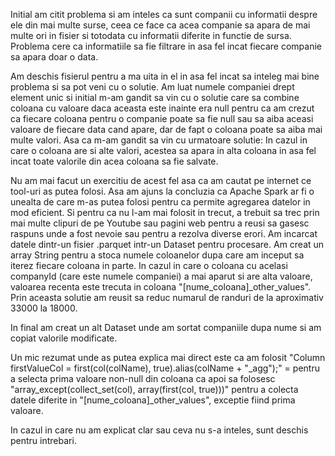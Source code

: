 Initial am citit problema si am inteles ca sunt companii cu informatii despre ele din mai multe surse, ceea ce face ca acea companie sa apara de mai multe ori in fisier si totodata cu informatii diferite in functie de sursa. Problema cere ca informatiile sa fie filtrare in asa fel incat fiecare companie sa apara doar o data.

Am deschis fisierul pentru a ma uita in el in asa fel incat sa inteleg mai bine problema si sa pot veni cu o solutie. Am luat numele companiei drept element unic si initial m-am gandit sa vin cu o solutie care sa combine coloana cu valoare daca aceasta este inainte era null pentru ca am crezut ca fiecare coloana pentru o companie poate sa fie null sau sa aiba aceasi valoare de fiecare data cand apare, dar de fapt o coloana poate sa aiba mai multe valori. Asa ca m-am gandit sa vin cu urmatoare solutie: In cazul in care o coloana are si alte valori, acestea sa apara in alta coloana in asa fel incat toate valorile din acea coloana sa fie salvate.

Nu am mai facut un exercitiu de acest fel asa ca am cautat pe internet ce tool-uri as putea folosi. Asa am ajuns la concluzia ca Apache Spark ar fi o unealta de care m-as putea folosi pentru ca permite agregarea datelor in mod eficient. Si pentru ca nu l-am mai folosit in trecut, a trebuit sa trec prin mai multe clipuri de pe Youtube sau pagini web pentru a reusi sa gasesc raspuns unde a fost nevoie sau pentru a rezolva diverse erori. Am incarcat datele dintr-un fisier .parquet intr-un Dataset<Row> pentru procesare. Am creat un array String pentru a stoca numele coloanelor dupa care am inceput sa iterez fiecare coloana in parte. In cazul in care o coloana cu acelasi companyId (care este numele companiei) a mai aparut si are alta valoare, valoarea recenta este trecuta in coloana "[nume_coloana]_other_values". Prin aceasta solutie am reusit sa reduc numarul de randuri de la aproximativ 33000 la 18000.

In final am creat un alt Dataset<Row> unde am sortat companiile dupa nume si am copiat valorile modificate.

Un mic rezumat unde as putea explica mai direct este ca am folosit "Column firstValueCol = first(col(colName), true).alias(colName + "_agg");" = pentru a selecta prima valoare non-null din coloana ca apoi sa folosesc "array_except(collect_set(col), array(first(col, true)))" pentru a colecta datele diferite in "[nume_coloana]_other_values", exceptie fiind prima valoare.

In cazul in care nu am explicat clar sau ceva nu s-a inteles, sunt deschis pentru intrebari.

